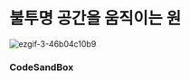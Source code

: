 # 불투명 공간을 움직이는 원

![ezgif-3-46b04c10b9](https://user-images.githubusercontent.com/115155803/231993108-8147c5de-f3db-4338-9a70-11cd087d3e44.gif)

### CodeSandBox

[]()
